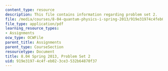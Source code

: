 ```yaml
---
content_type: resource
description: This file contains information regarding problem set 2.
file: /media/courses/8-04-quantum-physics-i-spring-2013/919e31974c4feb023ce3532b64870f37_MIT8_04S13_ps2.pdf
file_type: application/pdf
learning_resource_types:
- Assignments
ocw_type: OCWFile
parent_title: Assignments
parent_type: CourseSection
resourcetype: Document
title: 8.04 Spring 2013, Problem Set 2
uid: 919e3197-4c4f-eb02-3ce3-532b64870f37
---
```


